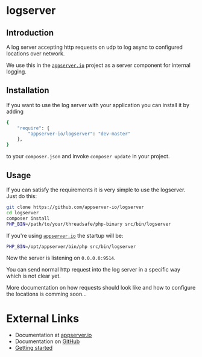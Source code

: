 # logserver

## Introduction

A log server accepting http requests on udp to log async to configured locations over network.

We use this in the [`appserver.io`](<http://www.appserver.io>) project as a server component for internal logging.

## Installation

If you want to use the log server with your application you can install it by adding

```sh
{
    "require": {
        "appserver-io/logserver": "dev-master"
    },
}
```

to your ```composer.json``` and invoke ```composer update``` in your project.

Usage
-----
If you can satisfy the requirements it is very simple to use the logserver. Just do this:
```bash
git clone https://github.com/appserver-io/logserver
cd logserver
composer install
PHP_BIN=/path/to/your/threadsafe/php-binary src/bin/logserver
```
If you're using [`appserver.io`](<http://www.appserver.io>) the startup will be:
```bash
PHP_BIN=/opt/appserver/bin/php src/bin/logserver
```

Now the server is listening on ```0.0.0.0:9514```.

You can send normal http request into the log server in a specific way which is not clear yet.

More documentation on how requests should look like and how to configure the locations is comming soon...


# External Links

* Documentation at [appserver.io](http://docs.appserver.io)
* Documentation on [GitHub](https://github.com/techdivision/TechDivision_AppserverDocumentation)
* [Getting started](https://github.com/techdivision/TechDivision_AppserverDocumentation/tree/master/docs/getting-started)
